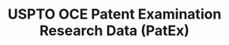 ---
layout: default
bigquery: https://console.cloud.google.com/bigquery?p=patents-public-data&d=uspto_oce_pair&page=dataset
citation: 'Graham, S. Marco, A., and Miller, A. (2015). “The USPTO Patent Examination
  Research Dataset: A Window on the Process of Patent Examination.”'
contributors: Graham, S. Marco, A., Miller, A.
cost: None
description: The latest version of PatEx (referred to below as the 2020 release) contains
  detailed information on nearly 11.9 million publicly-viewable provisional and non-provisional
  patent applications to the USPTO and over 4.6 million Patent Cooperation Treaty
  (PCT) applications. It is based on data that OCE downloaded from the Patent Examination
  Data System (PEDS) in April, 2021. The PEDS data are sourced from Public PAIR. The
  first time that OCE used PEDS as the basis of PatEx was for the 2019 release. We
  took the PEDS data and organized it into the familiar PatEx data files, which are
  based on the organization of the Public PAIR portal. The data files include information
  on each application’s characteristics, prosecution history, continuation history,
  claims of foreign priority, patent term adjustment history, publication history,
  and correspondence address information.
documentation: 'For the 2019 and later releases, new technical documentation is available
  https://www.uspto.gov/sites/default/files/documents/PatEx-2019-Technical-Doc.pdf


  A document describing the 2014-2017 data sets is available and can be cited as:
  Graham, Stuart J.H. and Marco, Alan C. and Miller, Richard, The USPTO Patent Examination
  Research Dataset: A Window on the Process of Patent Examination (November 30, 2015).
  Available at SSRN: https://ssrn.com/abstract=2702637.'
last_edit: Mon, 04 Apr 2022 19:06:22 GMT
location: https://www.uspto.gov/ip-policy/economic-research/research-datasets/patent-examination-research-dataset-public-pair
maintained_by: EconomicsData@uspto.gov
related_publications: https://ssrn.com/abstract=29956744, https://ssrn.com/abstract=2702637
schema_fields: '[''invention_subject_matter'', ''abandon_date'', ''patent_issue_date'',
  ''correspondence_region_name'', ''examiner_id'', ''earliest_pgpub_date'', ''correspondence_country_name'',
  ''correspondence_name_line_1'', ''correspondence_country_code'', ''file_location'',
  ''inventor_country_name'', ''foreign_parent_id'', ''sequence_number'', ''inventor_name_last'',
  ''examiner_name_last'', ''wipo_pub_date'', ''parent_country'', ''invention_title'',
  ''status_code'', ''inventor_region_code'', ''examiner_name_middle'', ''correspondence_region_code'',
  ''correspondence_city'', ''patent_number'', ''continuation_type'', ''small_entity_indicator'',
  ''atty_docket_number'', ''event_code'', ''recorded_date'', ''disposal_type'', ''foreign_parent_date'',
  ''customer_number'', ''appl_status_date'', ''event_description'', ''application_type'',
  ''child_filing_date'', ''correspondence_street_line_2'', ''correspondence_name_line_2'',
  ''inventor_country_code'', ''inventor_address_type'', ''uspc_subclass'', ''inventor_name_first'',
  ''examiner_art_unit'', ''correspondence_postal_code'', ''application_number_pair'',
  ''parent_application_number'', ''aia_first_to_file'', ''appl_status_code'', ''child_application_number'',
  ''uspc_class'', ''parent_country_code'', ''application_number'', ''status_description'',
  ''examiner_name_first'', ''inventor_name_middle'', ''wipo_pub_number'', ''file_location_date'',
  ''inventor_rank'', ''filing_date'', ''parent_filing_date'', ''correspondence_street_line_1'',
  ''earliest_pgpub_number'', ''confirm_number'']'
shortname: patex
tags:
- patents
- legal
- history
terms_of_use: 'USPTO’s online databases are not designed or intended to be a source
  for bulk downloads of USPTO data when accessed through the website’s interfaces.
  Individuals, companies, IP addresses, or blocks of IP addresses who, in effect,
  deny or decrease service by generating unusually high numbers of database accesses
  (searches, pages, or hits), whether generated manually or in an automated fashion,
  may be denied access to USPTO servers without notice.


  Bulk data products may be separately obtained from the USPTO, either for free or
  at the cost of dissemination. For details, see information on Electronic Bulk Data
  Products: https://www.uspto.gov/learning-and-resources/electronic-bulk-data-products'
title: USPTO OCE Patent Examination Research Data (PatEx)
uuid: 4342caa7-23af-420c-b2f6-6088f133df6a
---